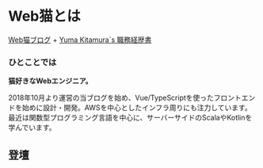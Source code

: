 # Web猫とは

[Web猫ブログ](https://webneko.dev/) + [Yuma Kitamura`s 職務経歴書](https://github.com/jiyuujin/Curriculum-Vitae)

### ひとことでは

**猫好きなWebエンジニア。**

2018年10月より運営の当ブログを始め、Vue/TypeScriptを使ったフロントエンドを始めに設計・開発。AWSを中心としたインフラ周りにも注力しています。最近は関数型プログラミング言語を中心に、サーバーサイドのScalaやKotlinを学んでいます。

## 登壇

<SlideCard/>
